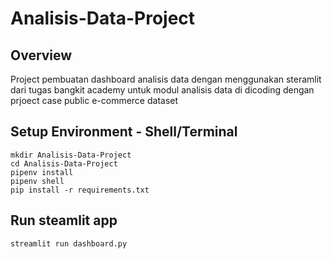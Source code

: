 # Analisis-Data-Project
## Overview
Project pembuatan dashboard analisis data dengan menggunakan steramlit dari tugas bangkit academy untuk modul analisis data di dicoding dengan prjoect case public e-commerce dataset
## Setup Environment - Shell/Terminal
```
mkdir Analisis-Data-Project
cd Analisis-Data-Project
pipenv install
pipenv shell
pip install -r requirements.txt
```
## Run steamlit app
```
streamlit run dashboard.py
```

